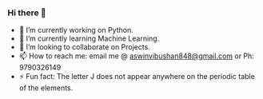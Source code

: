 ### Hi there 👋

- 🔭 I’m currently working on Python.
- 🌱 I’m currently learning Machine Learning.
- 👯 I’m looking to collaborate on Projects.
- 📫 How to reach me: email me @ aswinvibushan848@gmail.com or Ph: 9790326149
- ⚡ Fun fact: The letter J does not appear anywhere on the periodic table of the elements.

<!--
**StruVi/StruVi** is a ✨ _special_ ✨ repository because its `README.md` (this file) appears on your GitHub profile.

Here are some ideas to get you started:

- 🔭 I’m currently working on ...
- 🌱 I’m currently learning ...
- 👯 I’m looking to collaborate on ...
- 🤔 I’m looking for help with ...
- 💬 Ask me about ...
- 📫 How to reach me: ...
- 😄 Pronouns: ...
- ⚡ Fun fact: ...
-->
